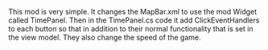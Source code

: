 This mod is very simple. It changes the MapBar.xml to use the mod Widget called TimePanel. Then in the TimePanel.cs code it add ClickEventHandlers to each button so that in addition to their normal functionality that is set in the view model. They also change the speed of the game. 

